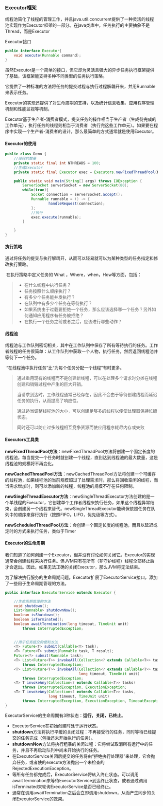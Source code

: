 ### Executor框架

线程池简化了线程的管理工作，并且java.util.concurrent提供了一种灵活的线程池实现作为Executor框架的一部分。在java类库中，任务执行的主要抽象不是Thread，而是Executor

Executor接口

~~~ java
public interface Executor{
    void execute(Runnable command);
}
~~~

虽然Executor是一个简单的接口，但它却为灵活且强大的异步任务执行框架提供了基础，该框架能支持多种不同类型的任务执行策略。

它提供了一种标准的方法将任务的提交过程与执行过程解耦开来，并用Runnable来表示任务。

Executor的实现还提供了对生命周期的支持，以及统计信息收集，应用程序管理机制和性能监视等机制。



Executor基于生产者-消费者模式，提交任务的操作相当于生产者（生成待完成的工作单元），执行任务的线程则相当于消费者（执行完这些工作单元）。如果要在程序中实现一个生产者-消费者的设计，那么最简单的方式通常就是使用Executor。



#### Executor的使用

~~~ java
public class Demo {
    //线程的数量
    private static final int NTHREADS = 100;
    //生成Executor
    private static final Executor exec = Executors.newFixedThreadPool(NTHREADS);

    public static void main(String[] args) throws IOException {
        ServerSocket serverSocket = new ServerSocket(80);
        while(true){
            Socket connection = serverSocket.accept();
            Runnable runnable = () -> {
                    handleRequest(connection);
            };
            //执行
            exec.execute(runnable);
        }

    }
}
~~~

#### 执行策略

​	通过将任务的提交与执行解耦开，从而可以轻易就可以为某种类型的任务指定和修改执行策略。

​	在执行策略中定义任务的 What ，Where，when，How等方面，包括：

> - 在什么线程中执行任务？
> - 任务按照什么顺序执行？
> - 有多少个任务能并发执行？
> - 在队列中有多少个任务在等待执行？
> - 如果系统由于过载要拒绝一个任务，那么应该选择哪一个任务？另外如何通知应用程序有任务被拒绝？
> - 在执行一个任务之前或者之后，应该进行哪些动作？



#### 线程池

​		线程池与工作队列密切相关，其中在工作队列中保存了所有等待执行的任务。工作者线程的任务很简单：从工作队列中获取一个人物，执行任务，然后返回线程池并等待下一个任务。

​		“在线程池中执行任务”比“为每个任务分配一个线程”有时更多。

> 通过重用现有的线程而不是创建新线程，可以在处理多个请求时分摊在线程创建和销毁过程中产生的巨大开销。
>
> 当请求到达时，工作线程通常已经存在，因此不会由于等待创建线程而延迟任务的执行，从而提高了响应性。
>
> 通过适当调整线程池的大小，可以创建足够多的线程以便使处理器保持忙碌状态。
>
> 同时还可以防止过多线程相互竞争资源而使应用程序耗尽内存或失败



#### Executors工具类

**newFixedThreadPool方法**：newFixedThreadPool方法将创建一个固定长度的线程池，每当提交一个任务时就创建一个线程，直到达到线程池的最大数量，这是线程池的规模将不再变化。

**newCachedThreadPool方法**：newCachedThreadPool方法将创建一个可缓存的线程池，如果线程池的当前规模超过了处理需求时，那么将回收空闲的线程，而当需求增加时，则可以添加新的线程，线程池的规模不存在任何限制。

**newSingleThreadExecutor方法**：newSingleThreadExecutor方法创建的是一个单线程的Executor，它创建单个工作者线程来执行任务，如果这个线程异常结束，会创建另一个线程来替代。newSingleThreadExecutor能确保依照任务在队列中的顺序来穿行执行（按照FIFO，LIFO，优先级等方式）。

**newScheduledThreadPool方法**：会创建一个固定长度的线程池，而且以延迟或定时的方式来执行任务，类似于Timer



#### Executor的生命周期

我们知道了如何创建一个Executor，但并没有讨论如何关闭它。Executor的实现通常会创建线程来执行任务。但JVM只有在所有（非守护线程）线程全部终止后才会退出。因此，如果无法正确的关闭Executor，那么JVM将无法结束。

为了解决执行服务的生命周期问题，Executor扩展了ExecutorService接口，添加了一些用于生命周期管理的方法。

~~~ java
public interface ExecutorService extends Executor {

    //生命周期管理的方法
    void shutdown();
    List<Runnable> shutdownNow();
    boolean isShutdown();
    boolean isTerminated();
    boolean awaitTermination(long timeout, TimeUnit unit)
        throws InterruptedException;
    
    
    //用于任务提交的便利方法
    <T> Future<T> submit(Callable<T> task);
    <T> Future<T> submit(Runnable task, T result);
    Future<?> submit(Runnable task); 
    <T> List<Future<T>> invokeAll(Collection<? extends Callable<T>> tasks)
        throws InterruptedException;
    <T> List<Future<T>> invokeAll(Collection<? extends Callable<T>> tasks,
                                  long timeout, TimeUnit unit)
        throws InterruptedException;
    <T> T invokeAny(Collection<? extends Callable<T>> tasks)
        throws InterruptedException, ExecutionException;
    <T> T invokeAny(Collection<? extends Callable<T>> tasks,
                    long timeout, TimeUnit unit)
        throws InterruptedException, ExecutionException, TimeoutException;
}
~~~

ExecutorService的生命周期有3种状态：**运行，关闭，已终止**。

- ExecutorService在初始创建时处于运行状态。
- **shutdown**方法将执行平缓的关闭过程：不再接受行的任务，同时等待已经提交的任务完成（包括还未开始执行的任务）。
- **shutdownNow**方法将执行粗暴的关闭过程：它将尝试取消所有运行中的任务，并且不再启动队列中尚未开始执行的任务。
- 在ExecutorService关闭后提交的任务将由“拒绝执行处理器”来处理，它会抛弃任务，或者使的execute方法抛出一个未检查的RejectedExecutionException。
- 等所有任务都完成后，ExecutorService将转入终止状态。可以调用awaitTermination来等待ExecutorService到达终止状态，或者通过调用isTerminated来轮询ExecutorService是否已经终止。
- 通常在调用awaitTermination之后会立即调用shutdown，从而产生同步的关闭ExecutorService的效果。
